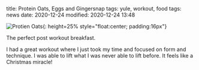 title: Protein Oats, Eggs and Gingersnap
tags: yule, workout, food
tags: news
date: 2020-12-24
modified: 2020-12-24 13:48

![Protien Oats]({static}/images/IMG_3017.JPG){: height=25% style="float:center; padding:16px"}

The perfect post workout breakfast. 

I had a great workout where I just took my time and focused on form
and technique.  I was able to lift what I was never able to lift
before.  It feels like a Christmas miracle!




